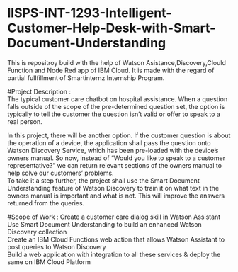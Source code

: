 # llSPS-INT-1293-Intelligent-Customer-Help-Desk-with-Smart-Document-Understanding

This is repositroy build with the help of Watson Asistance,Discovery,Clould Function and Node Red app of IBM Cloud.	
It is made with the regard of partial fullfillment of Smartinternz Internship Program.	

#Project Description :	
The typical customer care chatbot on hospital assistance. When a question falls outside of the scope of the pre-determined question set, the option is typically to tell the customer the question isn’t valid or offer to speak to a real person.	

In this project, there will be another option. If the customer question is about the operation of a device, the application shall pass the question onto Watson Discovery Service, which has been pre-loaded with the device’s owners manual. So now, instead of “Would you like to speak to a customer representative?” we can return relevant sections of the owners manual to help solve our customers’ problems.	
To take it a step further, the project shall use the Smart Document Understanding feature of Watson Discovery to train it on what text in the owners manual is important and what is not. This will improve the answers returned from the queries.	

#Scope of Work	:
Create a customer care dialog skill in Watson Assistant	
Use Smart Document Understanding to build an enhanced Watson Discovery collection	
Create an IBM Cloud Functions web action that allows Watson Assistant to post queries to Watson Discovery	
Build a web application with integration to all these services & deploy the same on IBM Cloud Platform
